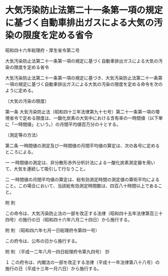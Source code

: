 # 大気汚染防止法第二十一条第一項の規定に基づく自動車排出ガスによる大気の汚染の限度を定める省令

昭和四十六年総理府・厚生省令第二号

大気汚染防止法第二十一条第一項の規定に基づく自動車排出ガスによる大気の汚染の限度を定める省令

大気汚染防止法第二十一条第一項の規定に基づき、大気汚染防止法第二十一条第一項の規定に基づく自動車排出ガスによる大気の汚染の限度を定める命令を次のように定める。

（大気の汚染の限度）

第一条 大気汚染防止法（昭和四十三年法律第九十七号）第二十一条第一項の環境省令で定める限度は、一酸化炭素の大気中における含有率の一時間値（以下単に「一時間値」という。）の月間平均値百万分の十とする。

（測定等の方法）

第二条 一時間値の測定及び一時間値の月間平均値の算定は、次の各号に定めるところによる。

一 一時間値の測定は、非分散形赤外分析計法による一酸化炭素測定器を用いて、大気を連続して吸引して行なうこと。

二 一時間値の月間平均値の算定は、総有効測定時間の測定値の算術平均によること。この場合において、当該総有効測定時間数は、四百八十時間以上であること。

附 則

この命令は、大気汚染防止法の一部を改正する法律（昭和四十五年法律第百三十四号）の施行の日（昭和四十六年六月二十四日）から施行する。

附 則 （昭和四六年七月一日総理府令第四一号）

この府令は、公布の日から施行する。

附 則 （平成一二年八月一四日総理府令第九四号） 抄

１ この府令は、内閣法の一部を改正する法律（平成十一年法律第八十八号）の施行の日（平成十三年一月六日）から施行する。
